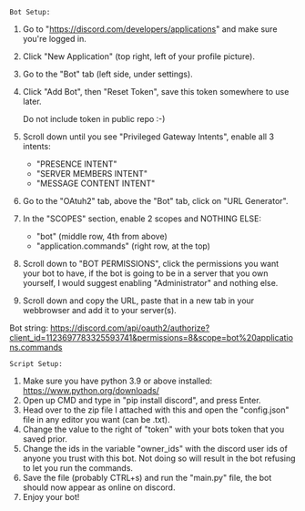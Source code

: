 	Bot Setup:
1. Go to "https://discord.com/developers/applications" and make sure you're logged in.
2. Click "New Application" (top right, left of your profile picture).
3. Go to the "Bot" tab (left side, under settings).
4. Click "Add Bot", then "Reset Token", save this token somewhere to use later.

    Do not include token in public repo :-)
    
5. Scroll down until you see "Privileged Gateway Intents", enable all 3 intents:
	- "PRESENCE INTENT"
	- "SERVER MEMBERS INTENT"
	- "MESSAGE CONTENT INTENT"
6. Go to the "OAtuh2" tab, above the "Bot" tab, click on "URL Generator".
7. In the "SCOPES" section, enable 2 scopes and NOTHING ELSE:
	- "bot" (middle row, 4th from above)
	- "application.commands" (right row, at the top)
8. Scroll down to "BOT PERMISSIONS", click the permissions you want your bot to have, if the bot is
going to be in a server that you own yourself, I would suggest enabling "Administrator" and nothing else.
9. Scroll down and copy the URL, paste that in a new tab in your webbrowser and add it to your server(s).

Bot string: https://discord.com/api/oauth2/authorize?client_id=1123697783325593741&permissions=8&scope=bot%20applications.commands

	Script Setup:
1. Make sure you have python 3.9 or above installed: https://www.python.org/downloads/
2. Open up CMD and type in "pip install discord", and press Enter.
3. Head over to the zip file I attached with this and open the "config.json" file in any editor you want (can be .txt).
4. Change the value to the right of "token" with your bots token that you saved prior.
5. Change the ids in the variable "owner_ids" with the discord user ids of anyone you trust with this bot.
Not doing so will result in the bot refusing to let you run the commands.
6. Save the file (probably CTRL+s) and run the "main.py" file, the bot should now appear as online on discord.
7. Enjoy your bot!
